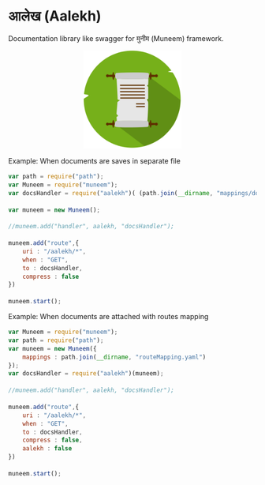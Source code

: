 # आलेख (Aalekh)
Documentation library like swagger for मुनीम (Muneem) framework.

<div style="text-align: center;">
<img src="static/img/aalekh_logo.png" width="200px" >
</div>

Example: When documents are saves in separate file
```js
var path = require("path");
var Muneem = require("muneem");
var docsHandler = require("aalekh")( (path.join(__dirname, "mappings/docs.yaml")  );

var muneem = new Muneem();

//muneem.add("handler", aalekh, "docsHandler");

muneem.add("route",{
    uri : "/aalekh/*",
    when : "GET",
    to : docsHandler,
    compress : false
})

muneem.start();
```


Example: When documents are attached with routes mapping
```js
var Muneem = require("muneem");
var path = require("path");
var muneem = new Muneem({
    mappings : path.join(__dirname, "routeMapping.yaml")
});
var docsHandler = require("aalekh")(muneem);

//muneem.add("handler", aalekh, "docsHandler");

muneem.add("route",{
    uri : "/aalekh/*",
    when : "GET",
    to : docsHandler,
    compress : false,
    aalekh : false
})

muneem.start();
```

